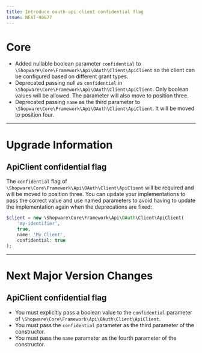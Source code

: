 ```yaml
---
title: Introduce oauth api client confidential flag
issue: NEXT-40677
---
```

# Core
* Added nullable boolean parameter `confidential` to `\Shopware\Core\Framework\Api\OAuth\Client\ApiClient` so the client can be configured based on different grant types.
* Deprecated passing null as `confidential` in `\Shopware\Core\Framework\Api\OAuth\Client\ApiClient`. Only boolean values will be allowed. The parameter will also move to position three.
* Deprecated passing `name` as the third parameter to `\Shopware\Core\Framework\Api\OAuth\Client\ApiClient`. It will be moved to position four.
___
# Upgrade Information
## ApiClient confidential flag

The `confidential` flag of `\Shopware\Core\Framework\Api\OAuth\Client\ApiClient` will be required and will be moved to position three. You can update your implementations to pass the correct value and use named parameters to avoid having to update the implementation again when the deprecations are fixed:

```php
$client = new \Shopware\Core\Framework\Api\OAuth\Client\ApiClient(
    'my-identifier',
    true,
    name: 'My Client',
    confidential: true
);     
```
___
# Next Major Version Changes
## ApiClient confidential flag

* You must explicitly pass a boolean value to the `confidential` parameter  of `\Shopware\Core\Framework\Api\OAuth\Client\ApiClient`.
* You must pass the `confidential` parameter as the third parameter of the constructor.
* You must pass the `name` parameter as the fourth parameter of the constructor.
```
